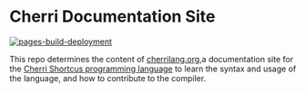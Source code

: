 # Cherri Documentation Site

[![pages-build-deployment](https://github.com/electrikmilk/cherri/actions/workflows/pages/pages-build-deployment/badge.svg?branch=documentation)](https://github.com/electrikmilk/cherri/actions/workflows/pages/pages-build-deployment)

This repo determines the content of [cherrilang.org](https://cherrilang.org),a documentation site for the [Cherri Shortcus programming language](https://github.com/electrikmilk/cherri) to learn the syntax and usage of the language, and how to contribute to the compiler.
